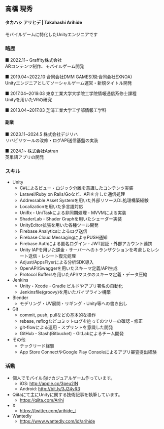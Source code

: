 ## 高橋 現秀
#### タカハシ アリヒデ | Takahashi Arihide
モバイルゲームに特化したUnityエンジニアです

### 略歴
■ 2022.11~ Graffity株式会社\
ARコンテンツ制作、モバイルゲーム開発

■ 2019.04~2022.10 合同会社DMM GAMES(現:合同会社EXNOA)\
Unityエンジニアとしてソーシャルゲーム運営・新規タイトル開発

■ 2017.04~2019.03 東京工業大学大学院工学院情報通信系修士課程\
Unityを用いたVRの研究

■ 2013.04~2017.03 芝浦工業大学工学部情報工学科

#### 副業
■ 2023.11~2024.5 株式会社デジリハ\
リハビリツールの改修・ログAPI送信基盤の実装

■ 2024.1~ 株式会社Astran\
英単語アプリの開発

### スキル
* Unity
  * C#によるビュー・ロジック分離を意識したコンテンツ実装
  * Laravel/Ruby on Rails/Goなど、APIを介した通信処理
  * Addressable Asset Systemを用いた外部リソースDL処理構築経験
  * Localizationを用いた多言語対応
  * UniRx・UniTaskによる非同期処理・MVVMによる実装
  * ShaderLab・Shader Graphを用いたシェーダー実装
  * UnityEditor拡張を用いた各種ツール開発
  * Firebase Analyticsによるログ送信
  * Firebase Cloud MessagingによるPUSH通知
  * Firebase Authによる匿名ログイン・JWT認証・外部アカウント連携
  * Unity IAPを用いた課金・サーバーへのトランザクションを考慮したレシート送信・レシート復元処理
  * Adjust/AppsFlyerによる分析SDK導入
  * OpenAPI/Swaggerを用いたスキーマ定義/API生成
  * Protocol Buffersを用いたAPI/マスタのスキーマ定義・データ圧縮
* Jenkins
  * Unity・Xcode・Gradle ビルドやアプリ署名の自動化
  * Jenkinsfile(groovy)を用いたパイプライン構築
* Blender
  * モデリング・UV展開・リギング・Unity等への書き出し
* Git
  * commit, push, pullなどの基本的な操作
  * rebase, reflogなどコミットログを辿ってのツリーの確認・修正
  * git-flowによる運用・スプリントを意識した開発
  * GitHub・Stash(Bitbucket)・GitLabによるチーム開発
* その他
  * テックリード経験
  * App Store ConnectやGoogle Play Consoleによるアプリ審査提出経験

### 活動

* 個人でモバイル向けカジュアルゲーム作っています。
  * iOS:        http://apple.co/3peu2lN
  * Android:    http://bit.ly/3J24yR3
* Qiitaにて主にUnityに関する技術記事を執筆しています。
  * https://qiita.com/Arihi
* X
  * https://twitter.com/arihide_t
* Wantedly
  * https://www.wantedly.com/id/arihide
